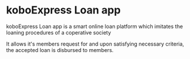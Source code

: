 # koboExpress Loan app

koboExpress Loan app is a smart online loan platform which imitates 
the loaning procedures of a coperative society

It allows it's members request for and upon satisfying necessary criteria, the accepted loan is disbursed to members.
